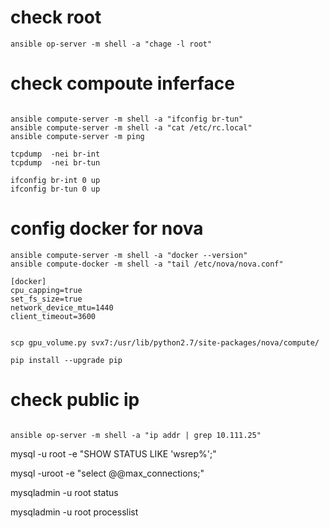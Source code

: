
# check root
```
ansible op-server -m shell -a "chage -l root"
```

# check compoute inferface

```

ansible compute-server -m shell -a "ifconfig br-tun"
ansible compute-server -m shell -a "cat /etc/rc.local"
ansible compute-server -m ping 

tcpdump  -nei br-int
tcpdump  -nei br-tun

ifconfig br-int 0 up
ifconfig br-tun 0 up
```


# config docker for nova
```
ansible compute-server -m shell -a "docker --version"
ansible compute-docker -m shell -a "tail /etc/nova/nova.conf"

[docker]
cpu_capping=true
set_fs_size=true
network_device_mtu=1440
client_timeout=3600


scp gpu_volume.py svx7:/usr/lib/python2.7/site-packages/nova/compute/

pip install --upgrade pip

```

# check public ip
```

ansible op-server -m shell -a "ip addr | grep 10.111.25"
```

mysql -u root -e "SHOW STATUS LIKE 'wsrep%';"

mysql -uroot -e "select @@max_connections;"


mysqladmin -u root status

 mysqladmin -u root processlist
